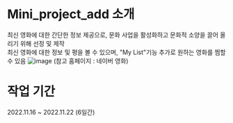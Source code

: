 # Mini_project_add 소개
최신 영화에 대한 간단한 정보 제공으로, 문화 사업을 활성화하고 문화적 소양을 끌어 올리기 위해 선정 및 제작  
최신 영화에 대한 정보 및 평을 볼 수 있으며, "My List"기능 추가로 원하는 영화를 찜할 수 있음
![image](https://github.com/helmijin/Mini_project_add/assets/113495471/43261806-ac20-4563-a2f8-1b76cda118de)
(참고 홈페이지 : 네이버 영화)

# 작업 기간
2022.11.16 ~ 2022.11.22 (6일간)

#
